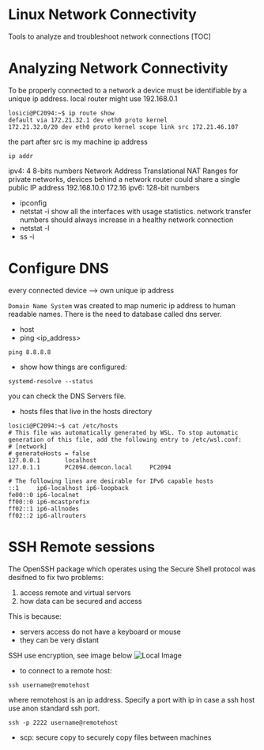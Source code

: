 # Linux Network Connectivity
Tools to analyze and troubleshoot network connections
[TOC]

# Analyzing Network Connectivity
To be properly connected to a network a device must be identifiable by a unique ip address. 
local router might use 192.168.0.1 

```
losici@PC2094:~$ ip route show
default via 172.21.32.1 dev eth0 proto kernel
172.21.32.0/20 dev eth0 proto kernel scope link src 172.21.46.107
```
the part after src is my machine ip address
```
ip addr
```
ipv4: 4 8-bits numbers
Network Address Translational NAT
Ranges for private networks, devices behind a network router could share a single public IP address
192.168.10.0
172.16
ipv6: 128-bit numbers

- ipconfig
- netstat -i
show all the interfaces with usage statistics. network transfer numbers should always increase in a healthy network connection
- netstat -l 
- ss -i
# Configure DNS
every connected device --> own unique ip address

`Domain Name System` was created to map numeric ip address to human readable names. There is the need to database called dns server.

- host
- ping <ip_address>
```
ping 8.8.8.8
```
- show how things are configured:
```
systemd-resolve --status
```
you can check the DNS Servers file.

- hosts files that live in the hosts directory
```
losici@PC2094:~$ cat /etc/hosts
# This file was automatically generated by WSL. To stop automatic generation of this file, add the following entry to /etc/wsl.conf:
# [network]
# generateHosts = false
127.0.0.1       localhost
127.0.1.1       PC2094.demcon.local     PC2094

# The following lines are desirable for IPv6 capable hosts
::1     ip6-localhost ip6-loopback
fe00::0 ip6-localnet
ff00::0 ip6-mcastprefix
ff02::1 ip6-allnodes
ff02::2 ip6-allrouters
```

# SSH Remote sessions
The OpenSSH package which operates using the Secure Shell protocol was desifned to fix two problems:
1. access remote and virtual servors
1. how data can be secured and access

This is because:
- servers access do not have a keyboard or mouse
- they can be very distant

SSH use encryption, see image below
![Local Image](ssh.png)
- to connect to a remote host:
```
ssh username@remotehost
```
where remotehost is an ip address.
Specify a port with ip in case a ssh host use  anon standard ssh port.
```
ssh -p 2222 username@remotehost
```
- scp: secure copy to securely copy files between machines